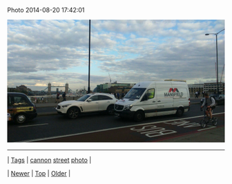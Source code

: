 <!--
title: Photo 2014-08-20 17
date: 2020-06-28T15:27:00.370Z
tags: cannon, street, photo
-->


Photo 2014-08-20 17:42:01

![](95295040017-0.jpg)

<!--BOTTOM-POST-NAVIGATION-->
---

| [Tags](tags.md) | [cannon](tag-cannon.md) [street](tag-street.md) [photo](tag-photo.md) |

| [Newer](95293540682.md) | [Top](index.md) | [Older](95296862969.md) |